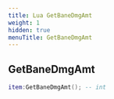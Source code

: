 ```yaml
---
title: Lua GetBaneDmgAmt
weight: 1
hidden: true
menuTitle: GetBaneDmgAmt
---
```

## GetBaneDmgAmt
```lua
item:GetBaneDmgAmt(); -- int
```
